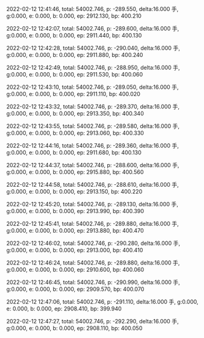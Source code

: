 2022-02-12 12:41:46, total: 54002.746, p: -289.550, delta:16.000 手, g:0.000, e: 0.000, b: 0.000, ep: 2912.130, bp: 400.210

2022-02-12 12:42:07, total: 54002.746, p: -289.600, delta:16.000 手, g:0.000, e: 0.000, b: 0.000, ep: 2911.440, bp: 400.130

2022-02-12 12:42:28, total: 54002.746, p: -290.040, delta:16.000 手, g:0.000, e: 0.000, b: 0.000, ep: 2911.880, bp: 400.240

2022-02-12 12:42:49, total: 54002.746, p: -288.950, delta:16.000 手, g:0.000, e: 0.000, b: 0.000, ep: 2911.530, bp: 400.060

2022-02-12 12:43:10, total: 54002.746, p: -289.050, delta:16.000 手, g:0.000, e: 0.000, b: 0.000, ep: 2911.110, bp: 400.020

2022-02-12 12:43:32, total: 54002.746, p: -289.370, delta:16.000 手, g:0.000, e: 0.000, b: 0.000, ep: 2913.350, bp: 400.340

2022-02-12 12:43:55, total: 54002.746, p: -289.580, delta:16.000 手, g:0.000, e: 0.000, b: 0.000, ep: 2913.060, bp: 400.330

2022-02-12 12:44:16, total: 54002.746, p: -289.360, delta:16.000 手, g:0.000, e: 0.000, b: 0.000, ep: 2911.680, bp: 400.130

2022-02-12 12:44:37, total: 54002.746, p: -288.600, delta:16.000 手, g:0.000, e: 0.000, b: 0.000, ep: 2915.880, bp: 400.560

2022-02-12 12:44:58, total: 54002.746, p: -288.610, delta:16.000 手, g:0.000, e: 0.000, b: 0.000, ep: 2913.150, bp: 400.220

2022-02-12 12:45:20, total: 54002.746, p: -289.130, delta:16.000 手, g:0.000, e: 0.000, b: 0.000, ep: 2913.990, bp: 400.390

2022-02-12 12:45:41, total: 54002.746, p: -289.880, delta:16.000 手, g:0.000, e: 0.000, b: 0.000, ep: 2913.880, bp: 400.470

2022-02-12 12:46:02, total: 54002.746, p: -290.280, delta:16.000 手, g:0.000, e: 0.000, b: 0.000, ep: 2913.000, bp: 400.410

2022-02-12 12:46:24, total: 54002.746, p: -289.880, delta:16.000 手, g:0.000, e: 0.000, b: 0.000, ep: 2910.600, bp: 400.060

2022-02-12 12:46:45, total: 54002.746, p: -290.990, delta:16.000 手, g:0.000, e: 0.000, b: 0.000, ep: 2909.570, bp: 400.070

2022-02-12 12:47:06, total: 54002.746, p: -291.110, delta:16.000 手, g:0.000, e: 0.000, b: 0.000, ep: 2908.410, bp: 399.940

2022-02-12 12:47:27, total: 54002.746, p: -292.290, delta:16.000 手, g:0.000, e: 0.000, b: 0.000, ep: 2908.110, bp: 400.050